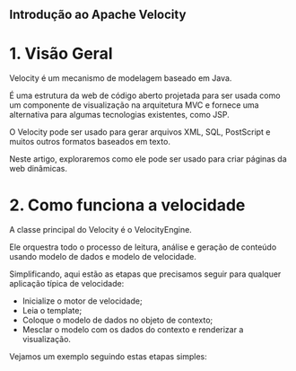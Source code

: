 ## Introdução ao Apache Velocity

# 1. Visão Geral
Velocity é um mecanismo de modelagem baseado em Java.

É uma estrutura da web de código aberto projetada para ser usada como um componente de visualização na arquitetura MVC e fornece uma alternativa para algumas tecnologias existentes, como JSP.

O Velocity pode ser usado para gerar arquivos XML, SQL, PostScript e muitos outros formatos baseados em texto.

Neste artigo, exploraremos como ele pode ser usado para criar páginas da web dinâmicas.

# 2. Como funciona a velocidade
A classe principal do Velocity é o VelocityEngine.

Ele orquestra todo o processo de leitura, análise e geração de conteúdo usando modelo de dados e modelo de velocidade.

Simplificando, aqui estão as etapas que precisamos seguir para qualquer aplicação típica de velocidade:

- Inicialize o motor de velocidade;
- Leia o template;
- Coloque o modelo de dados no objeto de contexto;
- Mesclar o modelo com os dados do contexto e renderizar a visualização.

Vejamos um exemplo seguindo estas etapas simples:
